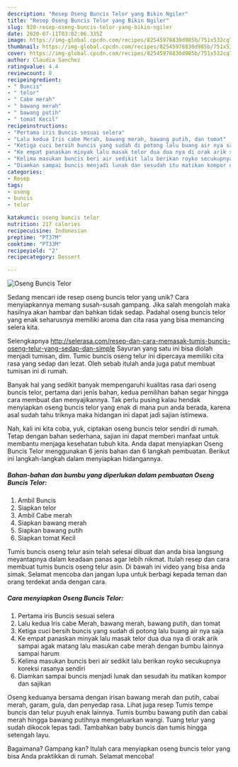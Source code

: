 ```yaml
---
description: "Resep Oseng Buncis Telor yang Bikin Ngiler"
title: "Resep Oseng Buncis Telor yang Bikin Ngiler"
slug: 920-resep-oseng-buncis-telor-yang-bikin-ngiler
date: 2020-07-11T03:02:06.335Z
image: https://img-global.cpcdn.com/recipes/82545978830d985b/751x532cq70/oseng-buncis-telor-foto-resep-utama.jpg
thumbnail: https://img-global.cpcdn.com/recipes/82545978830d985b/751x532cq70/oseng-buncis-telor-foto-resep-utama.jpg
cover: https://img-global.cpcdn.com/recipes/82545978830d985b/751x532cq70/oseng-buncis-telor-foto-resep-utama.jpg
author: Claudia Sanchez
ratingvalue: 4.4
reviewcount: 8
recipeingredient:
- " Buncis"
- " telor"
- " Cabe merah"
- " bawang merah"
- " bawang putih"
- " tomat Kecil"
recipeinstructions:
- "Pertama iris Buncis sesuai selera"
- "Lalu kedua Iris cabe Merah, bawang merah, bawang putih, dan tomat"
- "Ketiga cuci bersih buncis yang sudah di potong lalu buang air nya saja"
- "Ke empat panaskan minyak lalu masak telor dua dua nya di orak arik sampai agak matang lalu masukan cabe merah dengan bumbu lainnya sampai harum"
- "Kelima masukan buncis beri air sedikit lalu berikan royko secukupnya koreksi rasanya sendiri"
- "Diamkan sampai buncis menjadi lunak dan sesudah itu matikan kompor dan sajikan"
categories:
- Resep
tags:
- oseng
- buncis
- telor

katakunci: oseng buncis telor 
nutrition: 217 calories
recipecuisine: Indonesian
preptime: "PT37M"
cooktime: "PT33M"
recipeyield: "2"
recipecategory: Dessert

---
```



![Oseng Buncis Telor](https://img-global.cpcdn.com/recipes/82545978830d985b/751x532cq70/oseng-buncis-telor-foto-resep-utama.jpg)

Sedang mencari ide resep oseng buncis telor yang unik? Cara menyiapkannya memang susah-susah gampang. Jika salah mengolah maka hasilnya akan hambar dan bahkan tidak sedap. Padahal oseng buncis telor yang enak seharusnya memiliki aroma dan cita rasa yang bisa memancing selera kita.

Selengkapnya http://selerasa.com/resep-dan-cara-memasak-tumis-buncis-oseng-telur-yang-sedap-dan-simple Sayuran yang satu ini bisa diolah menjadi tumisan, dim. Tumic buncis oseng telur ini dipercaya memiliki cita rasa yang sedap dan lezat. Oleh sebab itulah anda juga patut membuat tumisan ini di rumah.

Banyak hal yang sedikit banyak mempengaruhi kualitas rasa dari oseng buncis telor, pertama dari jenis bahan, kedua pemilihan bahan segar hingga cara membuat dan menyajikannya. Tak perlu pusing kalau hendak menyiapkan oseng buncis telor yang enak di mana pun anda berada, karena asal sudah tahu triknya maka hidangan ini dapat jadi sajian istimewa.


Nah, kali ini kita coba, yuk, ciptakan oseng buncis telor sendiri di rumah. Tetap dengan bahan sederhana, sajian ini dapat memberi manfaat untuk membantu menjaga kesehatan tubuh kita. Anda dapat menyiapkan Oseng Buncis Telor menggunakan 6 jenis bahan dan 6 langkah pembuatan. Berikut ini langkah-langkah dalam menyiapkan hidangannya.

<!--inarticleads1-->

##### Bahan-bahan dan bumbu yang diperlukan dalam pembuatan Oseng Buncis Telor:

1. Ambil  Buncis
1. Siapkan  telor
1. Ambil  Cabe merah
1. Siapkan  bawang merah
1. Siapkan  bawang putih
1. Siapkan  tomat Kecil


Tumis buncis oseng telur asin telah selesai dibuat dan anda bisa langsung meyantapnya dalam keadaan panas agar lebih nikmat. Itulah resep dan cara membuat tumis buncis oseng telur asin. Di bawah ini video yang bisa anda simak. Selamat mencoba dan jangan lupa untuk berbagi kepada teman dan orang terdekat anda dengan cara. 

<!--inarticleads2-->

##### Cara menyiapkan Oseng Buncis Telor:

1. Pertama iris Buncis sesuai selera
1. Lalu kedua Iris cabe Merah, bawang merah, bawang putih, dan tomat
1. Ketiga cuci bersih buncis yang sudah di potong lalu buang air nya saja
1. Ke empat panaskan minyak lalu masak telor dua dua nya di orak arik sampai agak matang lalu masukan cabe merah dengan bumbu lainnya sampai harum
1. Kelima masukan buncis beri air sedikit lalu berikan royko secukupnya koreksi rasanya sendiri
1. Diamkan sampai buncis menjadi lunak dan sesudah itu matikan kompor dan sajikan


Oseng keduanya bersama dengan irisan bawang merah dan putih, cabai merah, garam, gula, dan penyedap rasa. Lihat juga resep Tumis tempe buncis dan telur puyuh enak lainnya. Tumis bumbu bawang putih dan cabai merah hingga bawang putihnya mengeluarkan wangi. Tuang telur yang sudah dikocok lepas tadi. Tambahkan baby buncis dan tumis hingga setengah layu. 

Bagaimana? Gampang kan? Itulah cara menyiapkan oseng buncis telor yang bisa Anda praktikkan di rumah. Selamat mencoba!
